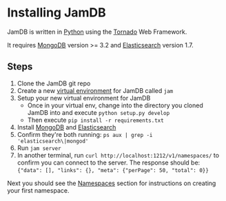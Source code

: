 Installing JamDB
================

JamDB is written in [Python](http://python.org) using the [Tornado](http://www.tornadoweb.org/en/stable/) Web Framework.

It requires [MongoDB](http://mongodb.org) version >= 3.2 and [Elasticsearch](https://www.elastic.co/products/elasticsearch) version 1.7.

Steps
-----

1.  Clone the JamDB git repo
2.  Create a new [virtual environment](https://virtualenv.readthedocs.org/en/latest/) for JamDB called `jam`
3.  Setup your new virtual environment for JamDB
    - Once in your virtual env, change into the directory you cloned JamDB into and execute `python setup.py develop`
    - Then execute `pip install -r requirements.txt`
4. Install [MongoDB](https://docs.mongodb.org/manual/installation/) and [Elasticsearch](https://www.elastic.co/guide/en/elasticsearch/reference/current/_installation.html)
5. Confirm they're both running: ``ps aux | grep -i 'elasticsearch\|mongod'``
6. Run ``jam server``
7. In another terminal, run ``curl http://localhost:1212/v1/namespaces/`` to confirm you can connect to the server. The response should be: ``{"data": [], "links": {}, "meta": {"perPage": 50, "total": 0}}``

Next you should see the [Namespaces](namespaces.html) section for instructions on creating your first namespace.
